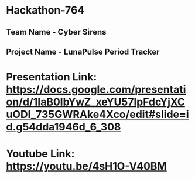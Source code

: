 # Hackathon-764
## Team Name - Cyber Sirens
## Project Name - LunaPulse Period Tracker
# Presentation Link: https://docs.google.com/presentation/d/1IaB0lbYwZ_xeYU57lpFdcYjXCuODI_735GWRAke4Xco/edit#slide=id.g54dda1946d_6_308
# Youtube Link: https://youtu.be/4sH1O-V40BM
